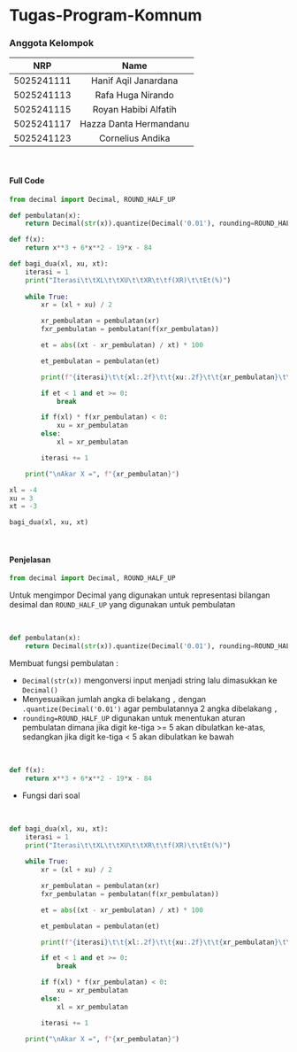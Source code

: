 # Tugas-Program-Komnum
### Anggota Kelompok 

|    NRP     |      Name      |
| :--------: | :------------: |
| 5025241111 | Hanif Aqil Janardana |
| 5025241113 | Rafa Huga Nirando |
| 5025241115 | Royan Habibi Alfatih |
| 5025241117 | Hazza Danta Hermandanu |
| 5025241123 | Cornelius Andika |

<br>

#### Full Code
```python
from decimal import Decimal, ROUND_HALF_UP

def pembulatan(x):
    return Decimal(str(x)).quantize(Decimal('0.01'), rounding=ROUND_HALF_UP)

def f(x):
    return x**3 + 6*x**2 - 19*x - 84

def bagi_dua(xl, xu, xt):
    iterasi = 1
    print("Iterasi\t\tXL\t\tXU\t\tXR\t\tf(XR)\t\tEt(%)")
    
    while True:
        xr = (xl + xu) / 2

        xr_pembulatan = pembulatan(xr)
        fxr_pembulatan = pembulatan(f(xr_pembulatan))

        et = abs((xt - xr_pembulatan) / xt) * 100

        et_pembulatan = pembulatan(et)

        print(f"{iterasi}\t\t{xl:.2f}\t\t{xu:.2f}\t\t{xr_pembulatan}\t\t{fxr_pembulatan}\t\t{et_pembulatan}")

        if et < 1 and et >= 0:
            break

        if f(xl) * f(xr_pembulatan) < 0:
            xu = xr_pembulatan
        else:
            xl = xr_pembulatan

        iterasi += 1

    print("\nAkar X =", f"{xr_pembulatan}")

xl = -4
xu = 3
xt = -3

bagi_dua(xl, xu, xt)

```

<br>

#### Penjelasan
```python
from decimal import Decimal, ROUND_HALF_UP
```
Untuk mengimpor Decimal yang digunakan untuk representasi bilangan desimal dan `ROUND_HALF_UP` yang digunakan untuk pembulatan

<br>

```python
def pembulatan(x):
    return Decimal(str(x)).quantize(Decimal('0.01'), rounding=ROUND_HALF_UP)
```
Membuat fungsi pembulatan :
- `Decimal(str(x))` mengonversi input menjadi string lalu dimasukkan ke `Decimal()`
- Menyesuaikan jumlah angka di belakang `,` dengan `.quantize(Decimal('0.01')` agar pembulatannya 2 angka dibelakang `,`
- `rounding=ROUND_HALF_UP` digunakan untuk menentukan aturan pembulatan dimana jika digit ke-tiga >= 5 akan dibulatkan ke-atas, sedangkan jika digit ke-tiga < 5 akan dibulatkan ke bawah

<br>

```python
def f(x):
    return x**3 + 6*x**2 - 19*x - 84
```
- Fungsi dari soal

<br>

```python
def bagi_dua(xl, xu, xt):
    iterasi = 1
    print("Iterasi\t\tXL\t\tXU\t\tXR\t\tf(XR)\t\tEt(%)")
    
    while True:
        xr = (xl + xu) / 2

        xr_pembulatan = pembulatan(xr)
        fxr_pembulatan = pembulatan(f(xr_pembulatan))

        et = abs((xt - xr_pembulatan) / xt) * 100

        et_pembulatan = pembulatan(et)

        print(f"{iterasi}\t\t{xl:.2f}\t\t{xu:.2f}\t\t{xr_pembulatan}\t\t{fxr_pembulatan}\t\t{et_pembulatan}")

        if et < 1 and et >= 0:
            break

        if f(xl) * f(xr_pembulatan) < 0:
            xu = xr_pembulatan
        else:
            xl = xr_pembulatan

        iterasi += 1

    print("\nAkar X =", f"{xr_pembulatan}")
```
